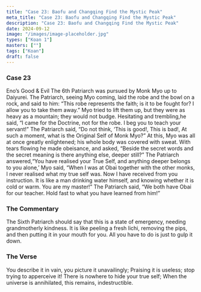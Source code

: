 ```yaml
---
title: "Case 23: Baofu and Changqing Find the Mystic Peak"
meta_title: "Case 23: Baofu and Changqing Find the Mystic Peak"
description: "Case 23: Baofu and Changqing Find the Mystic Peak"
date: 2024-09-12
image: "/images/image-placeholder.jpg"
types: ["Koan 1"]
masters: [""]
tags: ["Koan"]
draft: false
---
```


### Case 23

Eno’s Good & Evil
The 6th Patriarch was pursued by Monk Myo up to Daiyurei. The Patriarch, seeing Myo coming, laid the robe and the bowl on a rock, and said to him: “This robe represents the faith; is it to be fought for? I allow you to take them away.” Myo tried to lift them up, but they were as heavy as a mountain; they would not budge. Hesitating and trembling,he said, “I came for the Doctrine, not for the robe. I beg you to teach your servant!” The Patriarch said, “Do not think, ‘This is good!, This is bad!, At such a moment, what is the Original Self of Monk Myo?” At this, Myo was all at once greatly enlightened; his whole body was covered with sweat. With tears flowing he made obeisance, and asked, “Beside the secret words and the secret meaning is there anything else, deeper still?” The Patriarch answered,“You have realised your True Self, and anything deeper belongs to you alone,’ Myo said, “When I was at Obai together with the other monks, I never realised what my true self was. Now I have received from you instruction. It is like a man drinking water himself, and knowing whether it is cold or warm. You are my master!” The Patriarch said, “We both have Obai for our teacher. Hold fast to what you have learned from him!”

### The Commentary
The Sixth Patriarch should say that this is a state of emergency, needing grandmotherly kindness. It is like peeling a fresh lichi, removing the pips, and then putting it in your mouth for you. All you have to do is just to gulp it down.

### The Verse
You describe it in vain, you picture it unavailingly; Praising it is useless; stop trying to apperceive it! There is nowhere to hide your true self;
When the universe is annihilated, this remains, indestructible.
